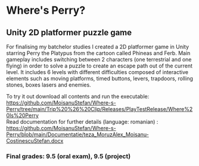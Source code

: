 # Where's Perry?
## Unity 2D platformer puzzle game

For finalising my batchelor studies I created a 2D platformer game in Unity starring Perry the Platypus from the cartoon called Phineas and Ferb. Main gameplay includes switching between 2 characters (one terrestrial and one flying) in order to solve a puzzle to create an escape path out of the current level. It includes 6 levels with different difficulties composed of interactive elements such as moving platforms, timed buttons, levers, trapdoors, rolling stones, boxes lasers and enemies.

To try it out download all contents and run the executable:  https://github.com/MoisanuStefan/Where-s-Perry/tree/main/Trip%20%26%20Clip/Releases/PlayTestRelease/Where%20Is%20Perry </br>
Read documentation for further details (language: romanian) : https://github.com/MoisanuStefan/Where-s-Perry/blob/main/Documentatie/teza_MoruzAlex_Moisanu-CostinescuStefan.docx

### Final grades: 9.5 (oral exam), 9.5 (project)
